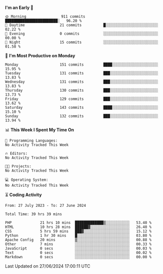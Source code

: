 
<!--START_SECTION:week-->
**I'm an Early 🐤** 

```text
🌞 Morning                911 commits         ████████████████████████░   96.20 % 
🌆 Daytime                21 commits          █░░░░░░░░░░░░░░░░░░░░░░░░   02.22 % 
🌃 Evening                0 commits           ░░░░░░░░░░░░░░░░░░░░░░░░░   00.00 % 
🌙 Night                  15 commits          ░░░░░░░░░░░░░░░░░░░░░░░░░   01.58 % 
```
📅 **I'm Most Productive on Monday** 

```text
Monday                   151 commits         ████░░░░░░░░░░░░░░░░░░░░░   15.95 % 
Tuesday                  131 commits         ███░░░░░░░░░░░░░░░░░░░░░░   13.83 % 
Wednesday                131 commits         ███░░░░░░░░░░░░░░░░░░░░░░   13.83 % 
Thursday                 130 commits         ███░░░░░░░░░░░░░░░░░░░░░░   13.73 % 
Friday                   129 commits         ███░░░░░░░░░░░░░░░░░░░░░░   13.62 % 
Saturday                 143 commits         ████░░░░░░░░░░░░░░░░░░░░░   15.10 % 
Sunday                   132 commits         ███░░░░░░░░░░░░░░░░░░░░░░   13.94 % 
```


📊 **This Week I Spent My Time On** 

```text
💬 Programming Languages: 
No Activity Tracked This Week

🔥 Editors: 
No Activity Tracked This Week

🐱‍💻 Projects: 
No Activity Tracked This Week

💻 Operating System: 
No Activity Tracked This Week
```


<!--END_SECTION:week-->

⏳ **Coding Activity**

<!--START_SECTION:alltime-->

```text
From: 27 July 2023 - To: 27 June 2024

Total Time: 39 hrs 39 mins

PHP             21 hrs 10 mins  █████████████▒░░░░░░░░░░░   53.40 %
HTML            10 hrs 28 mins  ██████▓░░░░░░░░░░░░░░░░░░   26.40 %
CSS             5 hrs 59 mins   ███▓░░░░░░░░░░░░░░░░░░░░░   15.12 %
Python          1 hr 30 mins    █░░░░░░░░░░░░░░░░░░░░░░░░   03.80 %
Apache Config   20 mins         ▒░░░░░░░░░░░░░░░░░░░░░░░░   00.88 %
Other           7 mins          ░░░░░░░░░░░░░░░░░░░░░░░░░   00.33 %
JavaScript      0 secs          ░░░░░░░░░░░░░░░░░░░░░░░░░   00.03 %
Text            0 secs          ░░░░░░░░░░░░░░░░░░░░░░░░░   00.02 %
Markdown        0 secs          ░░░░░░░░░░░░░░░░░░░░░░░░░   00.00 %
```

<!--END_SECTION:alltime-->
<!--START_SECTION:date-->

 Last Updated on 27/06/2024 17:00:11 UTC
<!--END_SECTION:date-->
